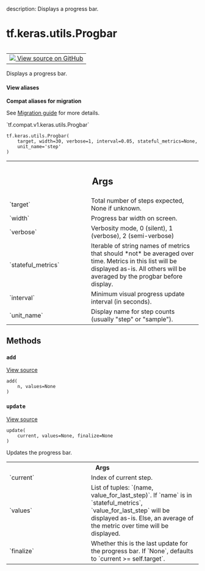 description: Displays a progress bar.

<div itemscope itemtype="http://developers.google.com/ReferenceObject">
<meta itemprop="name" content="tf.keras.utils.Progbar" />
<meta itemprop="path" content="Stable" />
<meta itemprop="property" content="__init__"/>
<meta itemprop="property" content="add"/>
<meta itemprop="property" content="update"/>
</div>

# tf.keras.utils.Progbar

<!-- Insert buttons and diff -->

<table class="tfo-notebook-buttons tfo-api nocontent" align="left">
<td>
  <a target="_blank" href="https://github.com/keras-team/keras/tree/v2.7.0/keras/utils/generic_utils.py#L817-L1056">
    <img src="https://www.tensorflow.org/images/GitHub-Mark-32px.png" />
    View source on GitHub
  </a>
</td>
</table>



Displays a progress bar.

<section class="expandable">
  <h4 class="showalways">View aliases</h4>
  <p>
<b>Compat aliases for migration</b>
<p>See
<a href="https://www.tensorflow.org/guide/migrate">Migration guide</a> for
more details.</p>
<p>`tf.compat.v1.keras.utils.Progbar`</p>
</p>
</section>

<pre class="devsite-click-to-copy prettyprint lang-py tfo-signature-link">
<code>tf.keras.utils.Progbar(
    target, width=30, verbose=1, interval=0.05, stateful_metrics=None,
    unit_name=&#x27;step&#x27;
)
</code></pre>



<!-- Placeholder for "Used in" -->


<!-- Tabular view -->
 <table class="responsive fixed orange">
<colgroup><col width="214px"><col></colgroup>
<tr><th colspan="2"><h2 class="add-link">Args</h2></th></tr>

<tr>
<td>
`target`
</td>
<td>
Total number of steps expected, None if unknown.
</td>
</tr><tr>
<td>
`width`
</td>
<td>
Progress bar width on screen.
</td>
</tr><tr>
<td>
`verbose`
</td>
<td>
Verbosity mode, 0 (silent), 1 (verbose), 2 (semi-verbose)
</td>
</tr><tr>
<td>
`stateful_metrics`
</td>
<td>
Iterable of string names of metrics that should *not* be
averaged over time. Metrics in this list will be displayed as-is. All
others will be averaged by the progbar before display.
</td>
</tr><tr>
<td>
`interval`
</td>
<td>
Minimum visual progress update interval (in seconds).
</td>
</tr><tr>
<td>
`unit_name`
</td>
<td>
Display name for step counts (usually "step" or "sample").
</td>
</tr>
</table>



## Methods

<h3 id="add"><code>add</code></h3>

<a target="_blank" href="https://github.com/keras-team/keras/tree/v2.7.0/keras/utils/generic_utils.py#L1001-L1002">View source</a>

<pre class="devsite-click-to-copy prettyprint lang-py tfo-signature-link">
<code>add(
    n, values=None
)
</code></pre>




<h3 id="update"><code>update</code></h3>

<a target="_blank" href="https://github.com/keras-team/keras/tree/v2.7.0/keras/utils/generic_utils.py#L866-L999">View source</a>

<pre class="devsite-click-to-copy prettyprint lang-py tfo-signature-link">
<code>update(
    current, values=None, finalize=None
)
</code></pre>

Updates the progress bar.


<!-- Tabular view -->
 <table class="responsive fixed orange">
<colgroup><col width="214px"><col></colgroup>
<tr><th colspan="2">Args</th></tr>

<tr>
<td>
`current`
</td>
<td>
Index of current step.
</td>
</tr><tr>
<td>
`values`
</td>
<td>
List of tuples: `(name, value_for_last_step)`. If `name` is in
`stateful_metrics`, `value_for_last_step` will be displayed as-is.
Else, an average of the metric over time will be displayed.
</td>
</tr><tr>
<td>
`finalize`
</td>
<td>
Whether this is the last update for the progress bar. If
`None`, defaults to `current >= self.target`.
</td>
</tr>
</table>





